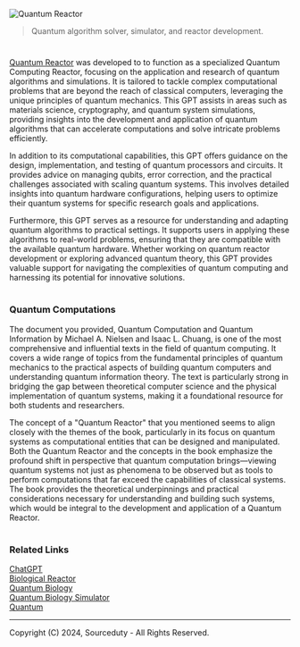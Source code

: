 ![Quantum Reactor](https://github.com/user-attachments/assets/098514c9-ca00-44cb-8a92-aec3966dc8c7)

> Quantum algorithm solver, simulator, and reactor development.

#

[Quantum Reactor](https://chatgpt.com/g/g-sM1IjQQju-quantum-reactor) was developed to to function as a specialized Quantum Computing Reactor, focusing on the application and research of quantum algorithms and simulations. It is tailored to tackle complex computational problems that are beyond the reach of classical computers, leveraging the unique principles of quantum mechanics. This GPT assists in areas such as materials science, cryptography, and quantum system simulations, providing insights into the development and application of quantum algorithms that can accelerate computations and solve intricate problems efficiently.

In addition to its computational capabilities, this GPT offers guidance on the design, implementation, and testing of quantum processors and circuits. It provides advice on managing qubits, error correction, and the practical challenges associated with scaling quantum systems. This involves detailed insights into quantum hardware configurations, helping users to optimize their quantum systems for specific research goals and applications.

Furthermore, this GPT serves as a resource for understanding and adapting quantum algorithms to practical settings. It supports users in applying these algorithms to real-world problems, ensuring that they are compatible with the available quantum hardware. Whether working on quantum reactor development or exploring advanced quantum theory, this GPT provides valuable support for navigating the complexities of quantum computing and harnessing its potential for innovative solutions.

#
### Quantum Computations

The document you provided, Quantum Computation and Quantum Information by Michael A. Nielsen and Isaac L. Chuang, is one of the most comprehensive and influential texts in the field of quantum computing. It covers a wide range of topics from the fundamental principles of quantum mechanics to the practical aspects of building quantum computers and understanding quantum information theory. The text is particularly strong in bridging the gap between theoretical computer science and the physical implementation of quantum systems, making it a foundational resource for both students and researchers.

The concept of a "Quantum Reactor" that you mentioned seems to align closely with the themes of the book, particularly in its focus on quantum systems as computational entities that can be designed and manipulated. Both the Quantum Reactor and the concepts in the book emphasize the profound shift in perspective that quantum computation brings—viewing quantum systems not just as phenomena to be observed but as tools to perform computations that far exceed the capabilities of classical systems. The book provides the theoretical underpinnings and practical considerations necessary for understanding and building such systems, which would be integral to the development and application of a Quantum Reactor.

#
### Related Links

[ChatGPT](https://github.com/sourceduty/ChatGPT/tree/main)
<br>
[Biological Reactor](https://github.com/sourceduty/Biological_Reactor)
<br>
[Quantum Biology](https://chatgpt.com/g/g-xK8fPmlSu-quantum-biology)
<br>
[Quantum Biology Simulator](https://github.com/sourceduty/Quantum_Biology_Simulator)
<br>
[Quantum](https://github.com/sourceduty/Quantum)

***
Copyright (C) 2024, Sourceduty - All Rights Reserved.
